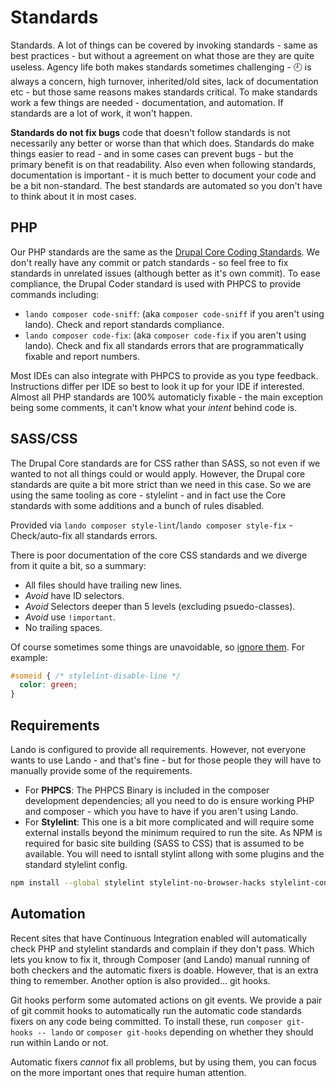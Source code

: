 # Standards
Standards. A lot of things can be covered by invoking standards - same as best practices - but without a agreement on
what those are they are quite useless. Agency life both makes standards sometimes challenging - 🕘 is always a concern,
high turnover, inherited/old sites, lack of documentation etc - but those same reasons makes standards critical. To make
standards work a few things are needed - documentation, and automation. If standards are a lot of work, it won't happen.

**Standards do not fix bugs** code that doesn't follow standards is not necessarily any better or worse than that which
 does. Standards do make things easier to read - and in some cases can prevent bugs - but the primary benefit is on that
 readability. Also even when following standards, documentation is important - it is much better to document your code
 and be a bit non-standard. The best standards are automated so you don't have to think about it in most cases. 

## PHP
Our PHP standards are the same as the
[Drupal Core Coding Standards](https://www.drupal.org/docs/develop/standards/coding-standards). We don't really have any
commit or patch standards - so feel free to fix standards in unrelated issues (although better as it's own commit).
To ease compliance, the Drupal Coder standard is used with PHPCS to provide commands including:

- `lando composer code-sniff`: (aka `composer code-sniff` if you aren't using lando). Check and report standards
compliance.
- `lando composer code-fix`: (aka `composer code-fix` if you aren't using lando). Check and fix all standards errors
that are programmatically fixable and report numbers.

Most IDEs can also integrate with PHPCS to provide as you type feedback. Instructions differ per IDE so best to look it
up for your IDE if interested. Almost all PHP standards are 100% automaticly fixable - the main exception being some
comments, it can't know what your *intent* behind code is.

## SASS/CSS
The Drupal Core standards are for CSS rather than SASS, so not even if we wanted to not all things could or would apply.
However, the Drupal core standards are quite a bit more strict than we need in this case. So we are using the same
tooling as core - stylelint - and in fact use the Core standards with some additions and a bunch of rules disabled. 

Provided via `lando composer style-lint`/`lando composer style-fix` - Check/auto-fix all standards errors.

There is poor documentation of the core CSS standards and we diverge from it quite a bit, so a summary:

- All files should have trailing new lines.
- _Avoid_ have ID selectors.
- _Avoid_ Selectors deeper than 5 levels (excluding psuedo-classes).
- _Avoid_ use `!important`.
- No trailing spaces.


Of course sometimes some things are unavoidable, so [ignore them](https://stylelint.io/user-guide/ignore-code). For
example:
```css
#someid { /* stylelint-disable-line */
  color: green;
}
```

## Requirements
Lando is configured to provide all requirements. However, not everyone wants to use Lando - and that's fine - but for
those people they will have to manually provide some of the requirements.

- For **PHPCS**: The PHPCS Binary is included in the composer development dependencies; all you need to do is ensure
working PHP and composer - which you have to have if you aren't using Lando.
- For **Stylelint**: This one is a bit more complicated and will require some external installs beyond the minimum
required to run the site. As NPM is required for basic site building (SASS to CSS) that is assumed to be available.
You will need to isntall stylint allong with some plugins and the standard stylelint config.
```bash
npm install --global stylelint stylelint-no-browser-hacks stylelint-config-standard stylelint-order
```

## Automation
Recent sites that have Continuous Integration enabled will automatically check PHP and stylelint standards and complain
if they don't pass. Which lets you know to fix it, through Composer (and Lando) manual running of both checkers and the
automatic fixers is doable. However, that is an extra thing to remember. Another option is also provided... git hooks.

Git hooks perform some automated actions on git events. We provide a pair of git commit hooks to automatically run the
automatic code standards fixers on any code being committed. To install these, run `composer git-hooks -- lando`
or `composer git-hooks` depending on whether they should run within Lando or not. 

Automatic fixers *cannot* fix all problems, but by using them, you can focus on the more important ones that require
human attention.
